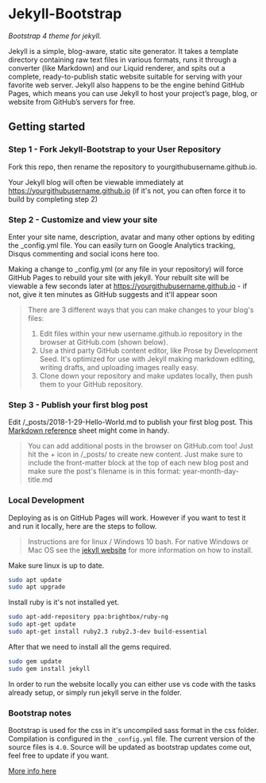 # Jekyll-Bootstrap

_Bootstrap 4 theme for jekyll._

Jekyll is a simple, blog-aware, static site generator.
It takes a template directory containing raw text files in various formats, runs it through a converter (like Markdown) and our Liquid renderer, and spits out a complete, ready-to-publish static website suitable for serving with your favorite web server.
Jekyll also happens to be the engine behind GitHub Pages, which means you can use Jekyll to host your project’s page, blog, or website from GitHub’s servers for free.

## Getting started

### Step 1 - Fork Jekyll-Bootstrap to your User Repository

Fork this repo, then rename the repository to yourgithubusername.github.io.

Your Jekyll blog will often be viewable immediately at https://yourgithubusername.github.io (if it's not, you can often force it to build by completing step 2)

### Step 2 - Customize and view your site

Enter your site name, description, avatar and many other options by editing the _config.yml file.
You can easily turn on Google Analytics tracking, Disqus commenting and social icons here too.

Making a change to _config.yml (or any file in your repository) will force GitHub Pages to rebuild your site with jekyll. Your rebuilt site will be viewable a few seconds later at https://yourgithubusername.github.io - if not, give it ten minutes as GitHub suggests and it'll appear soon

> There are 3 different ways that you can make changes to your blog's files:
> 1. Edit files within your new username.github.io repository in the browser at GitHub.com (shown below).
> 2. Use a third party GitHub content editor, like Prose by Development Seed. It's optimized for use with Jekyll making markdown editing, writing drafts, and uploading images really easy.
> 3. Clone down your repository and make updates locally, then push them to your GitHub repository.

### Step 3 - Publish your first blog post

Edit /_posts/2018-1-29-Hello-World.md to publish your first blog post.
This [Markdown reference](https://github.com/adam-p/markdown-here/wiki/Markdown-Cheatsheet) sheet might come in handy.

> You can add additional posts in the browser on GitHub.com too! Just hit the + icon in /_posts/ to create new content. Just make sure to include the front-matter block at the top of each new blog post and make sure the post's filename is in this format: year-month-day-title.md

### Local Development

Deploying as is on GitHub Pages will work.
However if you want to test it and run it locally, here are the steps to follow.

> Instructions are for linux / Windows 10 bash.
> For native Windows or Mac OS see the [jekyll website](https://jekyllrb.com/docs/installation/) for more information on how to install.

Make sure linux is up to date.

```bash
sudo apt update
sudo apt upgrade
```

Install ruby is it's not installed yet.

```bash
sudo apt-add-repository ppa:brightbox/ruby-ng
sudo apt-get update
sudo apt-get install ruby2.3 ruby2.3-dev build-essential
```

After that we need to install all the gems required.

```bash
sudo gem update
sudo gem install jekyll
```

In order to run the website locally you can either use vs code with the tasks already setup, or simply run jekyll serve in the folder.

### Bootstrap notes

Bootstrap is used for the css in it's uncompiled sass format in the css folder.
Compilation is configured in the `_config.yml` file.
The current version of the source files is `4.0`.
Source will be updated as bootstrap updates come out, feel free to update if you want.

[More info here](https://getbootstrap.com/docs/4.0/getting-started/introduction/)
